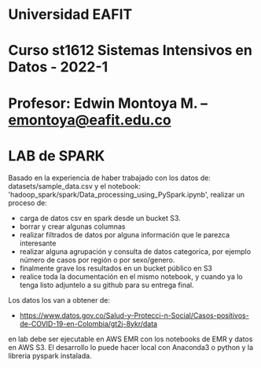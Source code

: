 # Universidad EAFIT
# Curso st1612 Sistemas Intensivos en Datos - 2022-1
# Profesor: Edwin Montoya M. – emontoya@eafit.edu.co

# LAB  de SPARK

Basado en la experiencia de haber trabajado con los datos de: datasets/sample_data.csv y el notebook: 'hadoop_spark/spark/Data_processing_using_PySpark.ipynb', 
realizar un proceso de:

* carga de datos csv en spark desde un bucket S3.
* borrar y crear algunas columnas
* realizar filtrados de datos por alguna información que le parezca interesante
* realizar alguna agrupación y consulta de datos categorica, por ejemplo número de casos por región o por sexo/genero.
* finalmente grave los resultados en un bucket público en S3
* realice toda la documentación en el mismo notebook, y cuando ya lo tenga listo adjuntelo a su github para su entrega final.

Los datos los van a obtener de:

* https://www.datos.gov.co/Salud-y-Protecci-n-Social/Casos-positivos-de-COVID-19-en-Colombia/gt2j-8ykr/data

en lab debe ser ejecutable en AWS EMR con los notebooks de EMR y datos en AWS S3. El desarrollo lo puede hacer local con Anaconda3 o python y la libreria pyspark instalada.

